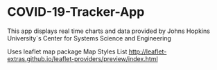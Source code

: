 # COVID-19-Tracker-App
This app displays real time charts and data provided by Johns Hopkins University´s Center for Systems Science and Engineering 


Uses leaflet map package 
Map Styles List
http://leaflet-extras.github.io/leaflet-providers/preview/index.html
